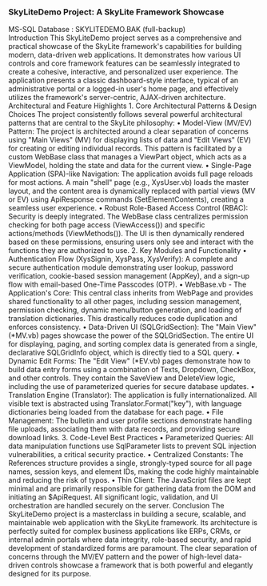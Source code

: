 <h3>SkyLiteDemo Project: A SkyLite Framework Showcase</h3>
MS-SQL Database : SKYLITEDEMO.BAK (full-backup)<br>
Introduction
This SkyLiteDemo project serves as a comprehensive and practical showcase of the SkyLite framework's capabilities for building modern, data-driven web applications. It demonstrates how various UI controls and core framework features can be seamlessly integrated to create a cohesive, interactive, and personalized user experience.
The application presents a classic dashboard-style interface, typical of an administrative portal or a logged-in user's home page, and effectively utilizes the framework's server-centric, AJAX-driven architecture.
Architectural and Feature Highlights
1. Core Architectural Patterns & Design Choices
The project consistently follows several powerful architectural patterns that are central to the SkyLite philosophy:
•	Model-View (MV/EV) Pattern: The project is architected around a clear separation of concerns using "Main Views" (MV) for displaying lists of data and "Edit Views" (EV) for creating or editing individual records. This pattern is facilitated by a custom WebBase class that manages a ViewPart object, which acts as a ViewModel, holding the state and data for the current view.
•	Single-Page Application (SPA)-like Navigation: The application avoids full page reloads for most actions. A main "shell" page (e.g., XysUser.vb) loads the master layout, and the content area is dynamically replaced with partial views (MV or EV) using ApiResponse commands (SetElementContents), creating a seamless user experience.
•	Robust Role-Based Access Control (RBAC): Security is deeply integrated. The WebBase class centralizes permission checking for both page access (ViewAccess()) and specific actions/methods (ViewMethods()). The UI is then dynamically rendered based on these permissions, ensuring users only see and interact with the functions they are authorized to use.
2. Key Modules and Functionality
•	Authentication Flow (XysSignin, XysPass, XysVerify): A complete and secure authentication module demonstrating user lookup, password verification, cookie-based session management (AppKey), and a sign-up flow with email-based One-Time Passcodes (OTP).
•	WebBase.vb - The Application's Core: This central class inherits from WebPage and provides shared functionality to all other pages, including session management, permission checking, dynamic menu/button generation, and loading of translation dictionaries. This drastically reduces code duplication and enforces consistency.
•	Data-Driven UI (SQLGridSection): The "Main View" (*MV.vb) pages showcase the power of the SQLGridSection. The entire UI for displaying, paging, and sorting complex data is generated from a single, declarative SQLGridInfo object, which is directly tied to a SQL query.
•	Dynamic Edit Forms: The "Edit View" (*EV.vb) pages demonstrate how to build data entry forms using a combination of Texts, Dropdown, CheckBox, and other controls. They contain the SaveView and DeleteView logic, including the use of parameterized queries for secure database updates.
•	Translation Engine (Translator): The application is fully internationalized. All visible text is abstracted using Translator.Format("key"), with language dictionaries being loaded from the database for each page.
•	File Management: The bulletin and user profile sections demonstrate handling file uploads, associating them with data records, and providing secure download links.
3. Code-Level Best Practices
•	Parameterized Queries: All data manipulation functions use SqlParameter lists to prevent SQL injection vulnerabilities, a critical security practice.
•	Centralized Constants: The References structure provides a single, strongly-typed source for all page names, session keys, and element IDs, making the code highly maintainable and reducing the risk of typos.
•	Thin Client: The JavaScript files are kept minimal and are primarily responsible for gathering data from the DOM and initiating an $ApiRequest. All significant logic, validation, and UI orchestration are handled securely on the server.
Conclusion
The SkyLiteDemo project is a masterclass in building a secure, scalable, and maintainable web application with the SkyLite framework. Its architecture is perfectly suited for complex business applications like ERPs, CRMs, or internal admin portals where data integrity, role-based security, and rapid development of standardized forms are paramount. The clear separation of concerns through the MV/EV pattern and the power of high-level data-driven controls showcase a framework that is both powerful and elegantly designed for its purpose.
